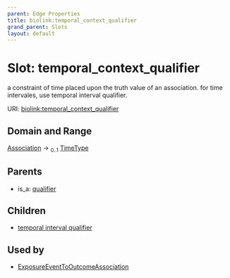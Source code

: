 ```yaml
---
parent: Edge Properties
title: biolink:temporal_context_qualifier
grand_parent: Slots
layout: default
---
```


# Slot: temporal_context_qualifier


a constraint of time placed upon the truth value of an association. for time intervales, use temporal interval qualifier.

URI: [biolink:temporal_context_qualifier](https://w3id.org/biolink/vocab/temporal_context_qualifier)

## Domain and Range

[Association](Association.md) ->  <sub>0..1</sub> [TimeType](types/TimeType.md)

## Parents

 *  is_a: [qualifier](qualifier.md)

## Children

 *  [temporal interval qualifier](temporal_interval_qualifier.md)

## Used by

 * [ExposureEventToOutcomeAssociation](ExposureEventToOutcomeAssociation.md)
